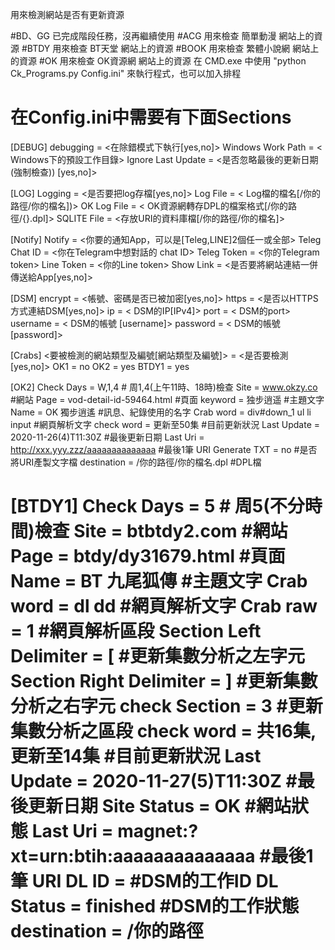 用來檢測網站是否有更新資源

#BD、GG 已完成階段任務，沒再繼續使用
#ACG 用來檢查 簡單動漫 網站上的資源
#BTDY 用來檢查 BT天堂 網站上的資源
#BOOK 用來檢查 繁體小說網 網站上的資源
#OK 用來檢查 OK資源網 網站上的資源
在 CMD.exe 中使用 "python Ck_Programs.py Config.ini" 來執行程式，也可以加入排程 

在Config.ini中需要有下面Sections
============================================================================
[DEBUG]
debugging = <在除錯模式下執行[yes,no]>
Windows Work Path = < Windows下的預設工作目錄>
Ignore Last Update = <是否忽略最後的更新日期(強制檢查)) [yes,no]>

[LOG]
Logging = <是否要把log存檔[yes,no]>
Log File = < Log檔的檔名[/你的路徑/你的檔名])>
OK Log File = < OK資源網轉存DPL的檔案格式[/你的路徑/{}.dpl]>
SQLITE File = <存放URI的資料庫檔[/你的路徑/你的檔名]>

[Notify]
Notify = <你要的通知App，可以是[Teleg,LINE]2個任一或全部>
Teleg Chat ID = <你在Telegram中想對話的 chat ID>
Teleg Token = <你的Telegram token>
Line Token = <你的Line token>
Show Link = <是否要將網站連結一併傳送給App[yes,no]>

[DSM]
encrypt = <帳號、密碼是否已被加密[yes,no]>
https = <是否以HTTPS方式連結DSM[yes,no]>
ip = < DSM的IP[IPv4]>
port = < DSM的port>
username = < DSM的帳號 [username]>
password = < DSM的帳號 [password]>

[Crabs]
<要被檢測的網站類型及編號[網站類型及編號]> = <是否要檢測[yes,no]>
OK1 = no
OK2 = yes
BTDY1 = yes

[OK2]
Check Days = W,1,4  # 周1,4(上午11時、18時)檢查
Site = www.okzy.co  #網站
Page = vod-detail-id-59464.html #頁面
keyword = 独步逍遥 #主題文字
Name = OK 獨步逍遙 #訊息、紀錄使用的名字
Crab word = div#down_1 ul li input #網頁解析文字
check word = 更新至50集 #目前更新狀況
Last Update = 2020-11-26(4)T11:30Z #最後更新日期
Last Uri = http://xxx.yyy.zzz/aaaaaaaaaaaaaa #最後1筆 URI
Generate TXT = no #是否將URI產製文字檔
destination = /你的路徑/你的檔名.dpl #DPL檔

[BTDY1]
Check Days = 5 # 周5(不分時間)檢查
Site = btbtdy2.com #網站
Page = btdy/dy31679.html #頁面
Name = BT 九尾狐傳 #主題文字
Crab word = dl dd #網頁解析文字
Crab raw = 1 #網頁解析區段
Section Left Delimiter = [  #更新集數分析之左字元
Section Right Delimiter = ] #更新集數分析之右字元
check Section = 3 #更新集數分析之區段
check word = 共16集,更新至14集 #目前更新狀況
Last Update = 2020-11-27(5)T11:30Z #最後更新日期
Site Status = OK  #網站狀態
Last Uri = magnet:?xt=urn:btih:aaaaaaaaaaaaaa #最後1筆 URI
DL ID =   #DSM的工作ID
DL Status = finished #DSM的工作狀態
destination = /你的路徑
============================================================================
